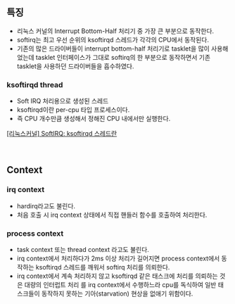 ## 특징

- 리눅스 커널의 Interrupt Bottom-Half 처리기 중 가장 큰 부분으로 동작한다.
- softirq는 최고 우선 순위의 ksoftirqd 스레드가 각각의 CPU에서 동작된다.
- 기존의 많은 드라이버들이 interrupt bottom-half 처리기로 tasklet을 많이 사용해었는데 tasklet 인터페이스가 그대로 softirq의 한 부분으로 동작하면서 기존 tasklet을 사용하던 드라이버들을 흡수하였다.

### ksoftirqd thread

- Soft IRQ 처리용으로 생성된 스레드
- ksoftirqd이란 per-cpu 타입 프로세스이다.
- 즉 CPU 개수만큼 생성해서 정해진 CPU 내에서만 실행한다.


[[리눅스커널] SoftIRQ: ksoftirqd 스레드란](http://egloos.zum.com/rousalome/v/9978671)

<br>

## Context

### irq context

- hardirq라고도 불린다.
- 처음 호출 시 irq context 상태에서 직접 핸들러 함수를 호출하여 처리한다.

### process context

- task context 또는 thread context 라고도 불린다.
- irq context에서 처리하다가 2ms 이상 처리가 길어지면 process context에서 동작하는 ksoftirqd 스레드를 깨워서 softirq 처리를 의뢰한다.
- irq context에서 계속 처리하지 않고 ksoftirqd 같은 태스크에 처리를 의뢰하는 것은 대량의 인터럽트 처리 를 irq context에서 수행하느라 cpu를 독식하여 일반 태스크들이 동작하지 못하는 기아(starvation) 현상을 없애기 위함이다.
